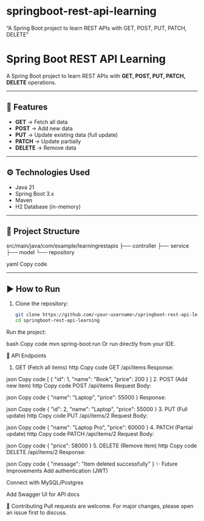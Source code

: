 # springboot-rest-api-learning
“A Spring Boot project to learn REST APIs with GET, POST, PUT, PATCH, DELETE”
# Spring Boot REST API Learning  

A Spring Boot project to learn REST APIs with **GET, POST, PUT, PATCH, DELETE** operations.  

---

## 🚀 Features
- **GET** → Fetch all data  
- **POST** → Add new data  
- **PUT** → Update existing data (full update)  
- **PATCH** → Update partially  
- **DELETE** → Remove data  

---

## ⚙️ Technologies Used
- Java 21  
- Spring Boot 3.x  
- Maven  
- H2 Database (in-memory)  

---

## 📂 Project Structure
src/main/java/com/example/learningrestapis
├── controller
├── service
├── model
└── repository

yaml
Copy code

---

## ▶️ How to Run
1. Clone the repository:
   ```bash
   git clone https://github.com/<your-username>/springboot-rest-api-learning.git
   cd springboot-rest-api-learning
Run the project:

bash
Copy code
mvn spring-boot:run
Or run directly from your IDE.

📡 API Endpoints
1. GET (Fetch all items)
http
Copy code
GET /api/items
Response:

json
Copy code
[
  {
    "id": 1,
    "name": "Book",
    "price": 200
  }
]
2. POST (Add new item)
http
Copy code
POST /api/items
Request Body:

json
Copy code
{
  "name": "Laptop",
  "price": 55000
}
Response:

json
Copy code
{
  "id": 2,
  "name": "Laptop",
  "price": 55000
}
3. PUT (Full update)
http
Copy code
PUT /api/items/2
Request Body:

json
Copy code
{
  "name": "Laptop Pro",
  "price": 60000
}
4. PATCH (Partial update)
http
Copy code
PATCH /api/items/2
Request Body:

json
Copy code
{
  "price": 58000
}
5. DELETE (Remove item)
http
Copy code
DELETE /api/items/2
Response:

json
Copy code
{
  "message": "Item deleted successfully"
}
✨ Future Improvements
Add authentication (JWT)

Connect with MySQL/Postgres

Add Swagger UI for API docs

🤝 Contributing
Pull requests are welcome. For major changes, please open an issue first to discuss.
